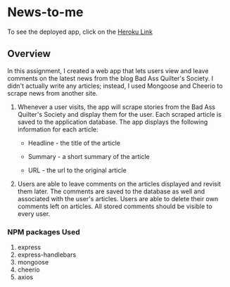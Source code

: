 # News-to-me

To see the deployed app, click on the [Heroku Link](https://news-to-me-ch.herokuapp.com/)

## Overview

In this assignment, I created a web app that lets users view and leave comments on the latest news from the blog Bad Ass Quilter's Society. I didn't actually write any articles; instead, I used Mongoose and Cheerio to scrape news from another site.

1. Whenever a user visits, the app will scrape stories from the Bad Ass Quilter's Society and display them for the user. Each scraped article is saved to the application database. The app displays the following information for each article:

     * Headline - the title of the article

     * Summary - a short summary of the article

     * URL - the url to the original article

2. Users are able to leave comments on the articles displayed and revisit them later. The comments are saved to the database as well and associated with the user's articles. Users are able to delete their own comments left on articles. All stored comments should be visible to every user.

### NPM packages Used

1. express
2. express-handlebars
3. mongoose
4. cheerio
5. axios
